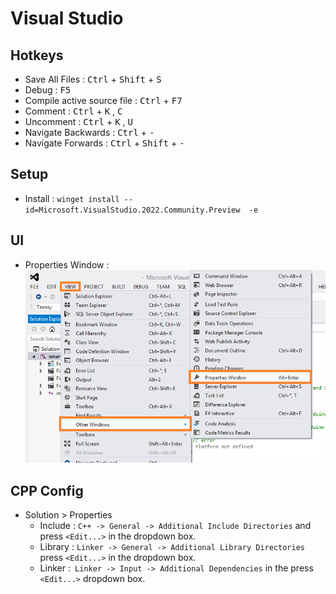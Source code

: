 # Visual Studio


## Hotkeys
  - Save All Files :  <kbd>Ctrl</kbd> +  <kbd>Shift</kbd> + <kbd>S</kbd> 
  - Debug : <kbd>F5</kbd>
  - Compile active source file : <kbd>Ctrl</kbd> +  <kbd>F7</kbd>
  - Comment :  <kbd>Ctrl</kbd> +  <kbd>K</kbd> , <kbd>C</kbd>
  - Uncomment :  <kbd>Ctrl</kbd> +  <kbd>K</kbd> , <kbd>U</kbd>
  - Navigate Backwards :  <kbd>Ctrl</kbd> +  <kbd>-</kbd> 
  - Navigate Forwards :  <kbd>Ctrl</kbd> +  <kbd>Shift</kbd> + <kbd>-</kbd> 

## Setup
  - Install : `winget install --id=Microsoft.VisualStudio.2022.Community.Preview  -e`


## UI

- Properties Window : 
  ![PropertiesWindow](static/PropertiesWindow.png)

## CPP Config
  - Solution > Properties
    - Include : `C++ -> General -> Additional Include Directories` and press `<Edit...>` in the dropdown box.
    - Library : `Linker -> General -> Additional Library Directories` press `<Edit...>` in the dropdown box.
    - Linker :` Linker -> Input -> Additional Dependencies` in the  press `<Edit...>` dropdown box.